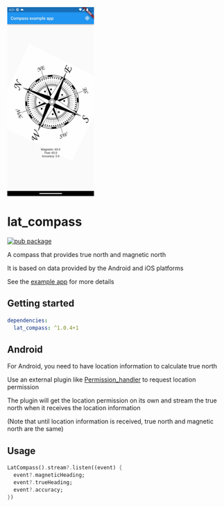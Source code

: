 <img src="https://raw.githubusercontent.com/ClaudeChey/lat_compass/main/images/screenshot.gif" width=200>


# lat_compass

[![pub package](https://img.shields.io/pub/v/lat_compass.svg)](https://pub.dartlang.org/packages/lat_compass)

A compass that provides true north and magnetic north

It is based on data provided by the Android and iOS platforms

See the [example app](https://github.com/ClaudeChey/lat_compass/blob/main/example/lib/main.dart) for more details


## Getting started

```yaml
dependencies:
  lat_compass: ^1.0.4+1
```


## Android
For Android, you need to have location information to calculate true north

Use an external plugin like [Permission_handler](https://pub.dev/packages/permission_handler)  to request location permission

The plugin will get the location permission on its own and stream the true north when it receives the location information

(Note that until location information is received, true north and magnetic north are the same)


## Usage
```dart
LatCompass().stream?.listen((event) {
  event?.magneticHeading;
  event?.trueHeading;
  event?.accuracy;
})
```
